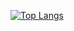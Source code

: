 [![Top Langs](https://github-readme-stats.vercel.app/api/top-langs/?username=Ttggg5)](https://github.com/anuraghazra/github-readme-stats)
